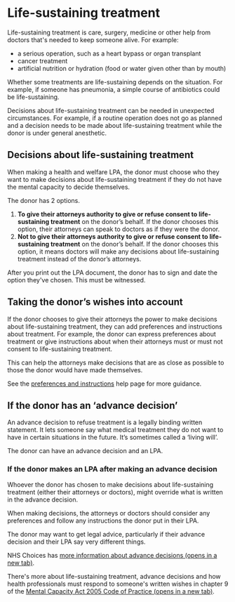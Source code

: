 # Life-sustaining treatment

Life-sustaining treatment is care, surgery, medicine or other help from doctors that's needed to keep someone alive. For example:

* a serious operation, such as a heart bypass or organ transplant
* cancer treatment
* artificial nutrition or hydration (food or water given other than by mouth)

Whether some treatments are life-sustaining depends on the situation. For example, if someone has pneumonia, a simple course of antibiotics could be life-sustaining.

Decisions about life-sustaining treatment can be needed in unexpected circumstances. For example, if a routine operation does not go as planned and a decision needs to be made about life-sustaining treatment while the donor is under general anesthetic.

## Decisions about life-sustaining treatment

When making a health and welfare LPA, the donor must choose who they want to make decisions about life-sustaining treatment if they do not have the mental capacity to decide themselves.

The donor has 2 options.

<ol class="alpha">
    <li>
        <strong>To give their attorneys authority to give or refuse consent to life-sustaining treatment</strong> on the donor’s behalf. If the donor chooses this option, their attorneys can speak to doctors as if they were the donor.
    </li>
    <li>
        <strong>Not to give their attorneys authority to give or refuse consent to life-sustaining treatment</strong> on the donor’s behalf. If the donor chooses this option, it means doctors will make any decisions about life-sustaining treatment instead of the donor’s attorneys.
    </li>
</ol>

After you print out the LPA document, the donor has to sign and date the option they've chosen. This must be witnessed.

## Taking the donor’s wishes into account

If the donor chooses to give their attorneys the power to make decisions about life-sustaining treatment, they can add preferences and instructions about treatment. For example, the donor can express preferences about treatment or give instructions about when their attorneys must or must not consent to life-sustaining treatment.

This can help the attorneys make decisions that are as close as possible to those the donor would have made themselves.

See the [preferences and instructions](/help/#topic-preferences-and-instructions) help page for more guidance.

## If the donor has an ‘advance decision’

An advance decision to refuse treatment is a legally binding written statement. It lets someone say what medical treatment they do not want to have in certain situations in the future. It’s sometimes called a ‘living will’.

The donor can have an advance decision and an LPA.

### If the donor makes an LPA after making an advance decision

Whoever the donor has chosen to make decisions about life-sustaining treatment (either their attorneys or doctors), might override what is written in the advance decision.

When making decisions, the attorneys or doctors should consider any preferences and follow any instructions the donor put in their LPA.

The donor may want to get legal advice, particularly if their advance decision and their LPA say very different things.

NHS Choices has <a href="http://www.nhs.uk/Planners/end-of-life-care/Pages/advance-decision-to-refuse-treatment.aspx" target="_blank">more information about advance decisions (opens in a new tab)</a>.

There's more about life-sustaining treatment, advance decisions and how health professionals must respond to someone's written wishes in chapter 9 of the <a href="http://www.justice.gov.uk/protecting-the-vulnerable/mental-capacity-act" target="_blank">Mental Capacity Act 2005 Code of Practice (opens in a new tab)</a>.

